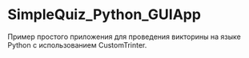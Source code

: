 # SimpleQuiz_Python_GUIApp
Пример простого приложения для проведения викторины на языке Python с использованием CustomTrinter.
